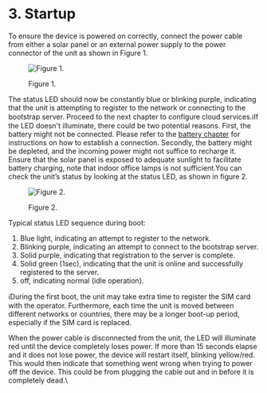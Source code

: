 # 3. Startup

To ensure the device is powered on correctly, connect the power cable from either a solar panel or an external power supply to the power connector of the unit as shown in Figure 1.

<figure><img src="https://image-forwarder.notaku.so/aHR0cHM6Ly93d3cubm90aW9uLnNvL2ltYWdlL2h0dHBzJTNBJTJGJTJGczMtdXMtd2VzdC0yLmFtYXpvbmF3cy5jb20lMkZzZWN1cmUubm90aW9uLXN0YXRpYy5jb20lMkZiNTIzY2IwMy03NDdlLTRlMTAtYTg5Ni04NDI2NTYxZjU1MGMlMkZVbnRpdGxlZC5wbmc_dGFibGU9YmxvY2smc3BhY2VJZD04YTlhZWQwNi1mODQ0LTRkZTQtYjk2Yi1jMTUyNjkzMWM1NTcmaWQ9ZGQ5ZjU4YTktOTE4Zi00NzEzLWJhZWEtMzA1YTdjODk5ZjlkJmNhY2hlPXYyJndpZHRoPTY3Mg==" alt="Figure 1."><figcaption><p>Figure 1.</p></figcaption></figure>

The status LED should now be constantly blue or blinking purple, indicating that the unit is attempting to register to the network or connecting to the bootstrap server. Proceed to the next chapter to configure cloud services.ℹ️If the LED doesn't illuminate, there could be two potential reasons. First, the battery might not be connected. Please refer to the [battery chapter](https://docs.sensorbee.com/sensorbee-air-product-manual/sensorbee-air-lite/quick-start-guide/0.-battery) for instructions on how to establish a connection. Secondly, the battery might be depleted, and the incoming power might not suffice to recharge it. Ensure that the solar panel is exposed to adequate sunlight to facilitate battery charging, note that indoor office lamps is not sufficient.You can check the unit’s status by looking at the status LED, as shown in figure 2.

<figure><img src="https://image-forwarder.notaku.so/aHR0cHM6Ly93d3cubm90aW9uLnNvL2ltYWdlL2h0dHBzJTNBJTJGJTJGczMtdXMtd2VzdC0yLmFtYXpvbmF3cy5jb20lMkZzZWN1cmUubm90aW9uLXN0YXRpYy5jb20lMkZkYTY3ZGIyMy04NmM2LTRkYTktYTRlNC01ZDcxZjRjOTM5YmElMkZVbnRpdGxlZC5wbmc_dGFibGU9YmxvY2smc3BhY2VJZD04YTlhZWQwNi1mODQ0LTRkZTQtYjk2Yi1jMTUyNjkzMWM1NTcmaWQ9NTYwYmZjYjgtNWZlMi00NjA0LTkzZDAtNGQzNjU4MGI5Y2IwJmNhY2hlPXYyJndpZHRoPTk2MA==" alt="Figure 2."><figcaption><p>Figure 2.</p></figcaption></figure>

Typical status LED sequence during boot:

1. Blue light, indicating an attempt to register to the network.
2. Blinking purple, indicating an attempt to connect to the bootstrap server.
3. Solid purple, indicating that registration to the server is complete.
4. Solid green (1sec), indicating that the unit is online and successfully registered to the server.
5. off, indicating normal (idle operation).

ℹ️During the first boot, the unit may take extra time to register the SIM card with the operator. Furthermore, each time the unit is moved between different networks or countries, there may be a longer boot-up period, especially if the SIM card is replaced.

When the power cable is disconnected from the unit, the LED will illuminate red until the device completely loses power. If more than 15 seconds elapse and it does not lose power, the device will restart itself, blinking yellow/red. This would then indicate that something went wrong when trying to power off the device. This could be from plugging the cable out and in before it is completely dead.\
